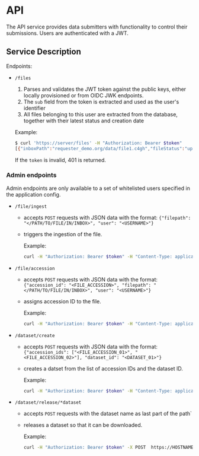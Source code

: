 # API
The API service provides data submitters with functionality to control
their submissions. Users are authenticated with a JWT. 

## Service Description

Endpoints:
  - `/files`
  
    1. Parses and validates the JWT token against the public keys, either locally provisioned or from OIDC JWK endpoints.
    2. The `sub` field from the token is extracted and used as the user's identifier
    3. All files belonging to this user are extracted from the database, together with their latest status and creation date
     
     Example:
      ```bash
      $ curl 'https://server/files' -H "Authorization: Bearer $token"
    [{"inboxPath":"requester_demo.org/data/file1.c4gh","fileStatus":"uploaded","createAt":"2023-11-13T10:12:43.144242Z"}] 
    ```
     If the `token` is invalid, 401 is returned.

### Admin endpoints

Admin endpoints are only available to a set of whitelisted users specified in the application config.

- `/file/ingest`
  - accepts `POST` requests with JSON data with the format: `{"filepath": "</PATH/TO/FILE/IN/INBOX>", "user": "<USERNAME>"}`
  - triggers the ingestion of the file.

    Example:

    ```bash
    curl -H "Authorization: Bearer $token" -H "Content-Type: application/json" -X POST -d '{"filepath": "/uploads/file.c4gh", "user": "testuser"}' https://HOSTNAME/file/ingest
    ```

- `/file/accession`
  - accepts `POST` requests with JSON data with the format: `{"accession_id": "<FILE_ACCESSION>", "filepath": "</PATH/TO/FILE/IN/INBOX>", "user": "<USERNAME>"}`
  - assigns accession ID to the file.

    Example:

    ```bash
    curl -H "Authorization: Bearer $token" -H "Content-Type: application/json" -X POST -d '{"accession_id": "my-id-01", "filepath": "/uploads/file.c4gh", "user": "testuser"}' https://HOSTNAME/file/accession
    ```

- `/dataset/create`
  - accepts `POST` requests with JSON data with the format: `{"accession_ids": ["<FILE_ACCESSION_01>", "<FILE_ACCESSION_02>"], "dataset_id": "<DATASET_01>"}`
  - creates a datset from the list of accession IDs and the dataset ID.

    Example:

    ```bash
    curl -H "Authorization: Bearer $token" -H "Content-Type: application/json" -X POST -d '{"accession_idd": ["my-id-01", "my-id-02"], "dataset_id": "my-dataset-01"}' https://HOSTNAME/dataset/create
    ```

- `/dataset/release/*dataset`
  - accepts `POST` requests with the dataset name as last part of the path`
  - releases a dataset so that it can be downloaded.

    Example:

    ```bash
    curl -H "Authorization: Bearer $token" -X POST  https://HOSTNAME/dataset/release/my-dataset-01
    ```
